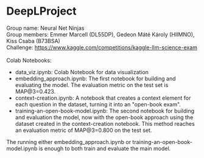# DeepLProject
Group name: Neural Net Ninjas <br>
Group members: Emmer Marcell (DL55DP), Gedeon Máté Károly (HIIMNO), Kiss Csaba (B73BSA) <br>
Challenge: https://www.kaggle.com/competitions/kaggle-llm-science-exam <br> <br>
Colab Notebooks:
- data_viz.ipynb: Colab Notebook for data visualization
- embedding_approach.ipynb: The first notebook for building and evaluating the model. The evaluation metric on the test set is MAP@3=0.423.
- context-creation.ipynb: A notebook that creates a context element for each question in the dataset, turning it into an "open-book exam".
- training-an-open-book-model.ipynb: The second notebook for building and evaluation the model, now with the open-book approach using the dataset created in the context-creation notebook. This method reaches an evaluation metric of MAP@3=0.800 on the test set.

The running either embedding_approach.ipynb or training-an-open-book-model.ipynb is enough to both train and evaluate the main model.

